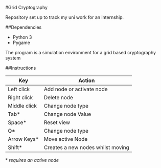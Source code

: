 #Grid Cryptography

Repository set up to track my uni work for an internship.

##Dependencies
* Python 3
* Pygame

The program is a simulation environment for a grid based cryptography system


##Instructions

Key          | Action 
---          | ------
Left click   | Add node or activate node
Right click  | Delete node
Middle click | Change node type
Tab*         | Change node Value
Space*       | Reset view
Q*           | Change node type
Arrow Keys*  | Move active Node
Shift*       | Creates a new nodes whilst moving

\* *requires an active node*

